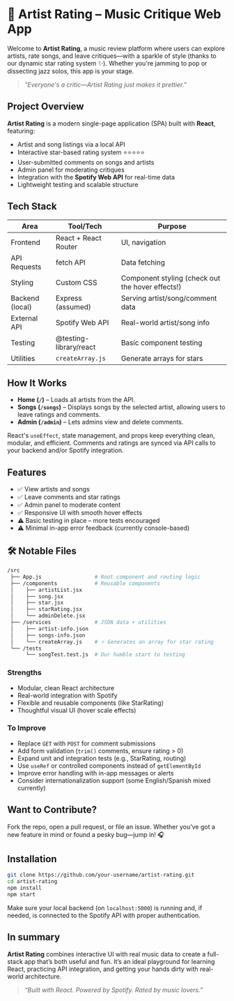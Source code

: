 # 🎵 Artist Rating – Music Critique Web App

Welcome to **Artist Rating**, a music review platform where users can explore artists, rate songs, and leave critiques—with a sparkle of style (thanks to our dynamic star rating system ✨). Whether you're jamming to pop or dissecting jazz solos, this app is your stage.

> *"Everyone's a critic—Artist Rating just makes it prettier."*



## Project Overview

**Artist Rating** is a modern single-page application (SPA) built with **React**, featuring:

* Artist and song listings via a local API
* Interactive star-based rating system ⭐⭐⭐⭐⭐
* User-submitted comments on songs and artists
* Admin panel for moderating critiques
* Integration with the **Spotify Web API** for real-time data
* Lightweight testing and scalable structure



## Tech Stack

| Area            | Tool/Tech              | Purpose                                          |
| --------------- | ---------------------- | ------------------------------------------------ |
| Frontend        | React + React Router   | UI, navigation                                   |
| API Requests    | fetch API              | Data fetching                                    |
| Styling         | Custom CSS             | Component styling (check out the hover effects!) |
| Backend (local) | Express (assumed)      | Serving artist/song/comment data                 |
| External API    | Spotify Web API        | Real-world artist/song info                      |
| Testing         | @testing-library/react | Basic component testing                          |
| Utilities       | `createArray.js`       | Generate arrays for stars                        |


## How It Works

* **Home (`/`)** – Loads all artists from the API.
* **Songs (`/songs`)** – Displays songs by the selected artist, allowing users to leave ratings and comments.
* **Admin (`/admin`)** – Lets admins view and delete comments.

React's `useEffect`, state management, and props keep everything clean, modular, and efficient. Comments and ratings are synced via API calls to your backend and/or Spotify integration.



## Features

* ✅ View artists and songs
* ✅ Leave comments and star ratings
* ✅ Admin panel to moderate content
* ✅ Responsive UI with smooth hover effects
* ⚠️ Basic testing in place – more tests encouraged
* ⚠️ Minimal in-app error feedback (currently console-based)



## 🛠 Notable Files

```bash
/src
 ├── App.js                 # Root component and routing logic
 ├── /components            # Reusable components
 │    ├── artistList.jsx
 │    ├── song.jsx
 │    ├── star.jsx
 │    ├── starRating.jsx
 │    └── adminDelete.jsx
 ├── /services              # JSON data + utilities
 │    ├── artist-info.json
 │    ├── songs-info.json
 │    └── createArray.js    # ⭐ Generates an array for star rating
 └── /tests
      └── songTest.test.js  # Our humble start to testing
```



### Strengths

* Modular, clean React architecture
* Real-world integration with Spotify
* Flexible and reusable components (like StarRating)
* Thoughtful visual UI (hover scale effects)

### To Improve

* Replace `GET` with `POST` for comment submissions
* Add form validation (`trim()` comments, ensure rating > 0)
* Expand unit and integration tests (e.g., StarRating, routing)
* Use `useRef` or controlled components instead of `getElementById`
* Improve error handling with in-app messages or alerts
* Consider internationalization support (some English/Spanish mixed currently)



## Want to Contribute?

Fork the repo, open a pull request, or file an issue. Whether you’ve got a new feature in mind or found a pesky bug—jump in! 🎧



## Installation

```bash
git clone https://github.com/your-username/artist-rating.git
cd artist-rating
npm install
npm start
```

Make sure your local backend (on `localhost:5000`) is running and, if needed, is connected to the Spotify API with proper authentication.



## In summary

**Artist Rating** combines interactive UI with real music data to create a full-stack app that’s both useful and fun. It’s an ideal playground for learning React, practicing API integration, and getting your hands dirty with real-world architecture.

> *“Built with React. Powered by Spotify. Rated by music lovers.”*



